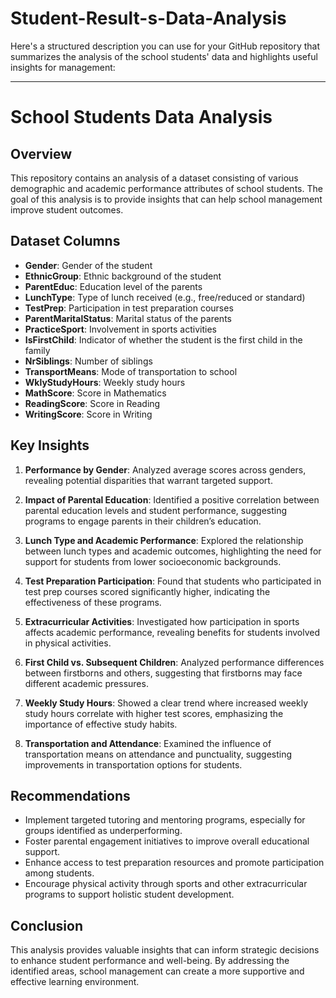 # Student-Result-s-Data-Analysis
Here's a structured description you can use for your GitHub repository that summarizes the analysis of the school students' data and highlights useful insights for management:

---

# School Students Data Analysis

## Overview
This repository contains an analysis of a dataset consisting of various demographic and academic performance attributes of school students. The goal of this analysis is to provide insights that can help school management improve student outcomes.

## Dataset Columns
- **Gender**: Gender of the student
- **EthnicGroup**: Ethnic background of the student
- **ParentEduc**: Education level of the parents
- **LunchType**: Type of lunch received (e.g., free/reduced or standard)
- **TestPrep**: Participation in test preparation courses
- **ParentMaritalStatus**: Marital status of the parents
- **PracticeSport**: Involvement in sports activities
- **IsFirstChild**: Indicator of whether the student is the first child in the family
- **NrSiblings**: Number of siblings
- **TransportMeans**: Mode of transportation to school
- **WklyStudyHours**: Weekly study hours
- **MathScore**: Score in Mathematics
- **ReadingScore**: Score in Reading
- **WritingScore**: Score in Writing

## Key Insights
1. **Performance by Gender**: Analyzed average scores across genders, revealing potential disparities that warrant targeted support.
  
2. **Impact of Parental Education**: Identified a positive correlation between parental education levels and student performance, suggesting programs to engage parents in their children’s education.
  
3. **Lunch Type and Academic Performance**: Explored the relationship between lunch types and academic outcomes, highlighting the need for support for students from lower socioeconomic backgrounds.
  
4. **Test Preparation Participation**: Found that students who participated in test prep courses scored significantly higher, indicating the effectiveness of these programs.
  
5. **Extracurricular Activities**: Investigated how participation in sports affects academic performance, revealing benefits for students involved in physical activities.
  
6. **First Child vs. Subsequent Children**: Analyzed performance differences between firstborns and others, suggesting that firstborns may face different academic pressures.
  
7. **Weekly Study Hours**: Showed a clear trend where increased weekly study hours correlate with higher test scores, emphasizing the importance of effective study habits.
  
8. **Transportation and Attendance**: Examined the influence of transportation means on attendance and punctuality, suggesting improvements in transportation options for students.

## Recommendations
- Implement targeted tutoring and mentoring programs, especially for groups identified as underperforming.
- Foster parental engagement initiatives to improve overall educational support.
- Enhance access to test preparation resources and promote participation among students.
- Encourage physical activity through sports and other extracurricular programs to support holistic student development.

## Conclusion
This analysis provides valuable insights that can inform strategic decisions to enhance student performance and well-being. By addressing the identified areas, school management can create a more supportive and effective learning environment.
